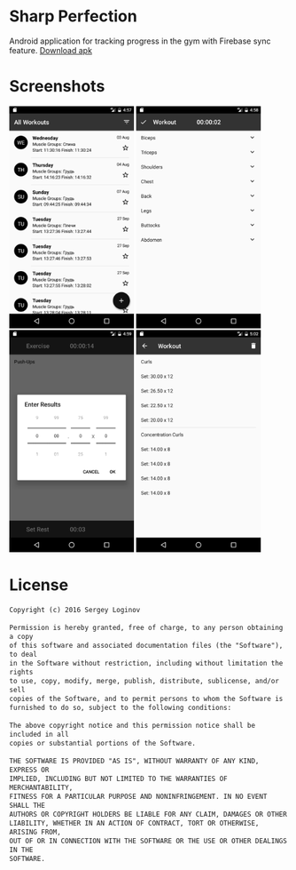 # Sharp Perfection
Android application for tracking progress in the gym with Firebase sync feature. [Download apk](/app/app-release.apk)

# Screenshots
<img src="/screenshots/01.png?raw=true" alt="alt text" width="225" height="400">
<img src="/screenshots/02.png?raw=true" alt="alt text" width="225" height="400">
<img src="/screenshots/03.png?raw=true" alt="alt text" width="225" height="400">
<img src="/screenshots/04.png?raw=true" alt="alt text" width="225" height="400">

# License
```
Copyright (c) 2016 Sergey Loginov

Permission is hereby granted, free of charge, to any person obtaining a copy
of this software and associated documentation files (the "Software"), to deal
in the Software without restriction, including without limitation the rights
to use, copy, modify, merge, publish, distribute, sublicense, and/or sell
copies of the Software, and to permit persons to whom the Software is
furnished to do so, subject to the following conditions:

The above copyright notice and this permission notice shall be included in all
copies or substantial portions of the Software.

THE SOFTWARE IS PROVIDED "AS IS", WITHOUT WARRANTY OF ANY KIND, EXPRESS OR
IMPLIED, INCLUDING BUT NOT LIMITED TO THE WARRANTIES OF MERCHANTABILITY,
FITNESS FOR A PARTICULAR PURPOSE AND NONINFRINGEMENT. IN NO EVENT SHALL THE
AUTHORS OR COPYRIGHT HOLDERS BE LIABLE FOR ANY CLAIM, DAMAGES OR OTHER
LIABILITY, WHETHER IN AN ACTION OF CONTRACT, TORT OR OTHERWISE, ARISING FROM,
OUT OF OR IN CONNECTION WITH THE SOFTWARE OR THE USE OR OTHER DEALINGS IN THE
SOFTWARE.
```


